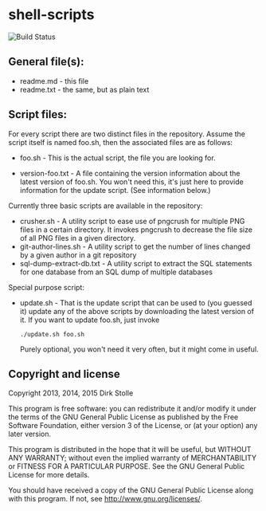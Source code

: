 # shell-scripts
![Build Status](https://travis-ci.org/striezel/shell-scripts.svg?branch=master)

## General file(s):

* readme.md  - this file
* readme.txt - the same, but as plain text

## Script files:

For every script there are two distinct files in the repository.
Assume the script itself is named foo.sh, then the associated files
are as follows:

* foo.sh          - This is the actual script, the file you are looking for.

* version-foo.txt - A file containing the version information about the latest version of foo.sh. You won't need this, it's just here to provide information for the update script. (See information below.)


Currently three basic scripts are available in the repository:

*  crusher.sh - A utility script to ease use of pngcrush for multiple PNG files in a certain directory. It invokes pngcrush to decrease the file size of all PNG files in a given directory.
* git-author-lines.sh - A utility script to get the number of lines changed by a given author in a git repository
* sql-dump-extract-db.txt - A utility script to extract the SQL statements for one database from an SQL dump of multiple databases

Special purpose script:

* update.sh   - That is the update script that can be used to (you guessed it) update any of the above scripts by downloading the latest version of it. If you want to update foo.sh, just invoke

      ./update.sh foo.sh

  Purely optional, you won't need it very often, but it might come in useful.

## Copyright and license

Copyright 2013, 2014, 2015  Dirk Stolle

This program is free software: you can redistribute it and/or modify
it under the terms of the GNU General Public License as published by
the Free Software Foundation, either version 3 of the License, or
(at your option) any later version.

This program is distributed in the hope that it will be useful,
but WITHOUT ANY WARRANTY; without even the implied warranty of
MERCHANTABILITY or FITNESS FOR A PARTICULAR PURPOSE. See the
GNU General Public License for more details.

You should have received a copy of the GNU General Public License
along with this program. If not, see <http://www.gnu.org/licenses/>.

